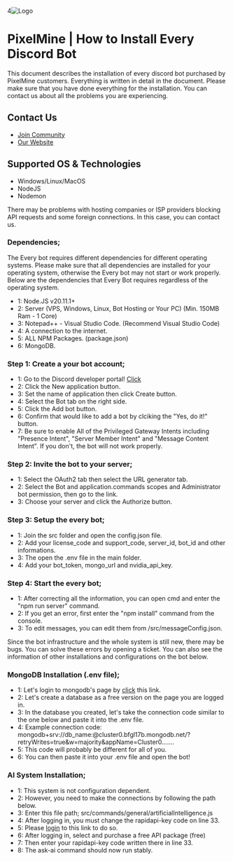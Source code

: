 
4![Logo](https://i.imgur.com/3sVP1xA.png)

# PixelMine | How to Install Every Discord Bot

This document describes the installation of every discord bot purchased by PixelMine customers. Everything is written in detail in the document. Please make sure that you have done everything for the installation. You can contact us about all the problems you are experiencing.

## Contact Us

- [Join Community](https://discord.gg/pixelmine)
- [Our Website](https://pixelmine.com)

## Supported OS & Technologies

- Windows/Linux/MacOS
- NodeJS
- Nodemon

There may be problems with hosting companies or ISP providers blocking API requests and some foreign connections. In this case, you can contact us.

### Dependencies;

The Every bot requires different dependencies for different operating systems. Please make sure that all dependencies are installed for your operating system, otherwise the Every bot may not start or work properly. Below are the dependencies that Every Bot requires regardless of the operating system.

- 1: Node.JS v20.11.1+
- 2: Server (VPS, Windows, Linux, Bot Hosting or Your PC) (Min. 150MB Ram - 1 Core) 
- 3: Notepad++ - Visual Studio Code. (Recommend Visual Studio Code)
- 4: A connection to the internet.
- 5: ALL NPM Packages. (package.json)
- 6: MongoDB.

### Step 1: Create a your bot account;

- 1: Go to the Discord developer portal! [Click](https://discordapp.com/developers/applications)
- 2: Click the New application button.
- 3: Set the name of application then click Create button.
- 4: Select the Bot tab on the right side.
- 5: Click the Add bot button.
- 6: Confirm that would like to add a bot by clciking the "Yes, do it!" button.
- 7: Be sure to enable All of the Privileged Gateway Intents including "Presence Intent", "Server Member Intent" and "Message Content Intent". If you don't, the bot will not work properly.

### Step 2: Invite the bot to your server;

- 1: Select the OAuth2 tab then select the URL generator tab. 
- 2: Select the Bot and application.commands scopes and Administrator bot permission, then go to the link.
- 3: Choose your server and click the Authorize button.

### Step 3: Setup the every bot;

- 1: Join the src folder and open the config.json file. 
- 2: Add your license_code and support_code, server_id, bot_id and other informations.
- 3: The open the .env file in the main folder.
- 4: Add your bot_token, mongo_url and nvidia_api_key.

### Step 4: Start the every bot;

- 1: After correcting all the information, you can open cmd and enter the "npm run server" command.
- 2: If you get an error, first enter the "npm install" command from the console.
- 3: To edit messages, you can edit them from /src/messageConfig.json.

Since the bot infrastructure and the whole system is still new, there may be bugs. You can solve these errors by opening a ticket. You can also see the information of other installations and configurations on the bot below.

### MongoDB Installation (.env file);
- 1: Let's login to mongodb's page by [click](https://account.mongodb.com/account/login) this link.
- 2: Let's create a database as a free version on the page you are logged in.
- 3: In the database you created, let's take the connection code similar to the one below and paste it into the .env file.
- 4: Example connection code: mongodb+srv://db_name:<password>@cluster0.bfgl17b.mongodb.net/?retryWrites=true&w=majority&appName=Cluster0.......
- 5: This code will probably be different for all of you.
- 6: You can then paste it into your .env file and open the bot!

### AI System Installation;
- 1: This system is not configuration dependent.
- 2: However, you need to make the connections by following the path below.
- 3: Enter this file path; src/commands/general/artificialIntelligence.js
- 4: After logging in, you must change the rapidapi-key code on line 33.
- 5: Please [login](https://rapidapi.com/yourdevmail/api/chatgpt-ai-chat-bot/playground/) to this link to do so.
- 6: After logging in, select and purchase a free API package (free)
- 7: Then enter your rapidapi-key code written there in line 33.
- 8: The ask-ai command should now run stably.
